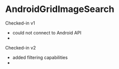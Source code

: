 AndroidGridImageSearch
======================

Checked-in v1

* could not connect to Android API
* 
Checked-in v2

* added filtering capabilities
* 
